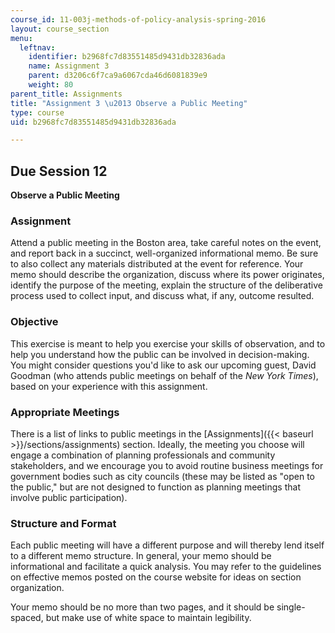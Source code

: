 ```yaml
---
course_id: 11-003j-methods-of-policy-analysis-spring-2016
layout: course_section
menu:
  leftnav:
    identifier: b2968fc7d83551485d9431db32836ada
    name: Assignment 3
    parent: d3206c6f7ca9a6067cda46d6081839e9
    weight: 80
parent_title: Assignments
title: "Assignment 3 \u2013 Observe a Public Meeting"
type: course
uid: b2968fc7d83551485d9431db32836ada

---
```


Due Session 12
--------------

**Observe a Public Meeting**

### Assignment

Attend a public meeting in the Boston area, take careful notes on the event, and report back in a succinct, well-organized informational memo. Be sure to also collect any materials distributed at the event for reference. Your memo should describe the organization, discuss where its power originates, identify the purpose of the meeting, explain the structure of the deliberative process used to collect input, and discuss what, if any, outcome resulted.

### Objective

This exercise is meant to help you exercise your skills of observation, and to help you understand how the public can be involved in decision-making. You might consider questions you'd like to ask our upcoming guest, David Goodman (who attends public meetings on behalf of the _New York Times_), based on your experience with this assignment.

### Appropriate Meetings

There is a list of links to public meetings in the [Assignments]({{< baseurl >}}/sections/assignments) section. Ideally, the meeting you choose will engage a combination of planning professionals and community stakeholders, and we encourage you to avoid routine business meetings for government bodies such as city councils (these may be listed as "open to the public," but are not designed to function as planning meetings that involve public participation).

### Structure and Format

Each public meeting will have a different purpose and will thereby lend itself to a different memo structure. In general, your memo should be informational and facilitate a quick analysis. You may refer to the guidelines on effective memos posted on the course website for ideas on section organization.

Your memo should be no more than two pages, and it should be single-spaced, but make use of white space to maintain legibility.